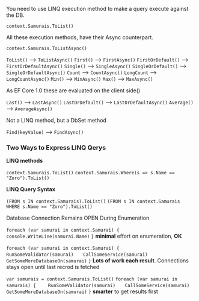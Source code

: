 You need to use LINQ execution method to make a query execute against the DB.

`context.Samurais.ToList()`

All these execution methods, have their Async counterpart. 

`context.Samurais.ToListAsync()`

`ToList()` --> `ToListAsync()` 
`First()` --> `FirstAsync()` 
`FirstOrDefault()` --> `FirstOrDefaultAsync()` 
`Single()` --> `SingleAsync()` 
`SingleOrDefault()` --> `SingleOrDefaultAsync()` 
`Count` --> `CountAsync()` 
`LongCount` --> `LongCountAsync()` 
`Min()` --> `MinAsync()` 
`Max()` --> `MaxAsync()` 

As EF Core 1.0 these are evaluated on the client side()

`Last()` --> `LastAsync()` 
`LastOrDefault()` --> `LastOrDefaultAsync()` 
`Average()` --> `AverageAsync()` 

Not a LINQ method, but a DbSet method

`Find(keyValue)` --> `FindAsync()` 

### Two Ways to Express LINQ Qerys ###

__LINQ methods__

`context.Samurais.ToList()`
`context.Samurais.Where(s => s.Name == "Zoro").ToList()`

__LINQ Query Syntax__

`(FROM s IN context.Samurais).ToList()`
`(FROM s IN context.Samurais WHERE s.Name == "Zoro").ToList()`

Database Connection Remains OPEN During Enumeration

`foreach (var samurai in context.Samurai) { `
`   console.WriteLine(samurai.Name)`
`}`
 __minimal__ effort on enumeration, __OK__

`foreach (var samurai in context.Samurai) { `
`   RunSomeValidator(samurai)`
`   CallSomeService(samurai)`
`   GetSomeMoreDatabaseOn(samurai)`
`}`
__Lots of work each result__. Connections stays open until last recrod is fetched

`var samurais = context.Samurais.ToList()`
`foreach (var samurai in samurais) { `
`   RunSomeValidator(samurai)`
`   CallSomeService(samurai)`
`   GetSomeMoreDatabaseOn(samurai)`
`}`
__smarter__ to get results first

